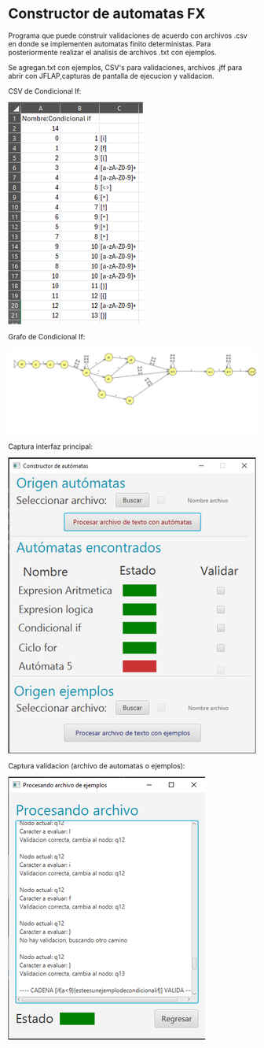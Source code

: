 
# Constructor de automatas FX

Programa que puede construir validaciones de acuerdo con archivos .csv en donde se implementen automatas finito deterministas. Para posteriormente realizar el analisis de archivos .txt con ejemplos.




Se agregan.txt con ejemplos, CSV's para validaciones, archivos .jff para abrir con JFLAP,capturas de pantalla de ejecucion y validacion.

CSV de Condicional If:

![Logo](https://raw.githubusercontent.com/DarioHdz/ConstructorAutomatasFX/main/recursos/3.png)

Grafo de Condicional If:

![Logo](https://raw.githubusercontent.com/DarioHdz/ConstructorAutomatasFX/main/recursos/Condicional%20IF.png)

Captura interfaz principal:

![Logo](https://raw.githubusercontent.com/DarioHdz/ConstructorAutomatasFX/main/recursos/1.png)

Captura validacion (archivo de automatas o ejemplos):

![Logo](https://raw.githubusercontent.com/DarioHdz/ConstructorAutomatasFX/main/recursos/2.png)
